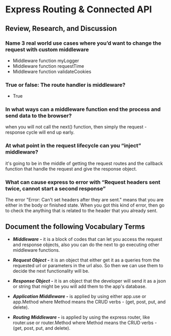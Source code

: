 # Express Routing & Connected API

## Review, Research, and Discussion

### Name 3 real world use cases where you’d want to change the request with custom middleware
- Middleware function myLogger
- Middleware function requestTime
- Middleware function validateCookies

### True or false: The route handler is middleware?
- True

### In what ways can a middleware function end the process and send data to the browser?
when you will not call the next() function, then simply the request - response cycle will end up early.

### At what point in the request lifecycle can you “inject” middleware?
it's going to be in the middle of getting the request routes and the callback function that handle the request and give the response object.

### What can cause express to error with “Request headers sent twice, cannot start a second response”
The error "Error: Can't set headers after they are sent." means that you are either in the body or finished state. When you got this kind of error, then go to check the anything that is related to the header that you already sent.

## Document the following Vocabulary Terms

- ***Middleware -*** it is a block of codes that can let you access the request and response objects, also you can do the next to go executing other middleware functions.

- ***Request Object -*** it is an object that either get it as a queries from the requested url or parameters in the url also. So then we can use them to decide the next functionality will be.

- ***Response Object -*** it is an object that the developer will send it as a json or string that might be you will add them to the app's database.

- ***Application Middleware -*** is applied by using either app.use or app.Method where Method means the CRUD verbs - (get, post, put, and delete).

- ***Routing Middleware -*** is applied by using the express router, like router.use or router.Method where Method means the CRUD verbs - (get, post, put, and delete).